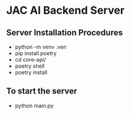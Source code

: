 # JAC AI Backend Server
## Server Installation Procedures


* python -m venv .ven
* pip install poetry
* cd core-api/
* poetry shell
* poetry install

## To start the server
* python main.py


